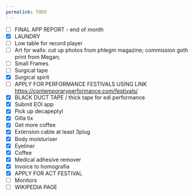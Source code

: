 ```yaml
---
permalink: TODO
---
```

- [ ] FINAL APP REPORT - end of month
- [x] LAUNDRY
- [ ] Low table for record player 
- [ ] Art for walls: cut up photos from phlegm magazine; commission goth print from Megan; 
- [ ] Small Frames 
- [ ] Surgical tape 
- [x] Surgical spirit 
- [ ] APPLY FOR PERFORMANCE FESTIVALS USING LINK https://contemporaryperformance.com/festivals/
- [x] BLACK DUCT TAPE / thick tape for edi performance 
- [x] Submit EOI app 
- [x] Pick up decapeptyl 
- [x] Gilla tix
- [x] Get more coffee 
- [x] Extension cable at least 3plug 
- [x] Body moisturiser 
- [x] Eyeliner 
- [x] Coffee
- [x] Medical adhesive remover
- [x] Invoice to homografia 
- [x] APPLY FOR ACT FESTIVAL 
- [ ] Monitors 
- [ ] WIKIPEDIA PAGE